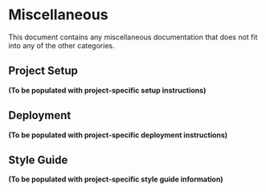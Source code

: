 # Miscellaneous

This document contains any miscellaneous documentation that does not fit into any of the other categories.

## Project Setup

**(To be populated with project-specific setup instructions)**

## Deployment

**(To be populated with project-specific deployment instructions)**

## Style Guide

**(To be populated with project-specific style guide information)**